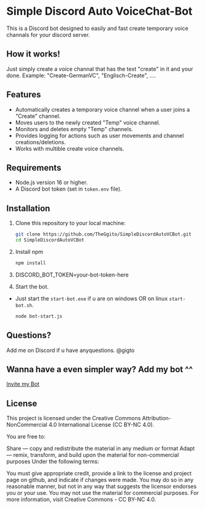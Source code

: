 # Simple Discord Auto VoiceChat-Bot

This is a Discord bot designed to easily and fast create temporary voice channals for your discord server.

## How it works!
Just simply create a voice channal that has the text "create" in it and your done. Example: "Create-GermanVC", "Englisch-Create", ....

## Features

- Automatically creates a temporary voice channel when a user joins a "Create" channel.
- Moves users to the newly created "Temp" voice channel.
- Monitors and deletes empty "Temp" channels.
- Provides logging for actions such as user movements and channel creations/deletions.
- Works with multible create voice channels.

## Requirements

- Node.js version 16 or higher.
- A Discord bot token (set in `token.env` file).

## Installation

1. Clone this repository to your local machine:
   ```bash
   git clone https://github.com/TheGgito/SimpleDiscordAutoVCBot.git
   cd SimpleDiscordAutoVCBot
2. Install npm
   ```bash 
   npm install
3. DISCORD_BOT_TOKEN=your-bot-token-here
   
4. Start the bot.
- Just start the `start-bot.exe` if u are on windows OR on linux `start-bot.sh`.
   ```bash
   node bot-start.js

## Questions?
Add me on Discord if u have anyquestions. @gigto

## Wanna have a even simpler way? Add my bot ^^
[Invite my Bot]([https://discord.com/oauth2/authorize?client_id=1200573679738830868&permissions=277083450689&scope=bot%20applications.commands](https://discord.com/oauth2/authorize?client_id=1200573679738830868&permissions=1391924931633&integration_type=0&scope=bot))

## License
This project is licensed under the Creative Commons Attribution-NonCommercial 4.0 International License (CC BY-NC 4.0).

You are free to:

Share — copy and redistribute the material in any medium or format
Adapt — remix, transform, and build upon the material for non-commercial purposes
Under the following terms:

You must give appropriate credit, provide a link to the license and project page on github, and indicate if changes were made. You may do so in any reasonable manner, but not in any way that suggests the licensor endorses you or your use.
You may not use the material for commercial purposes.
For more information, visit Creative Commons - CC BY-NC 4.0.
